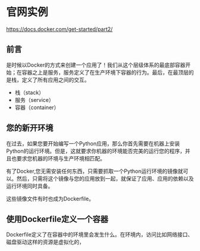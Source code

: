 # 官网实例
https://docs.docker.com/get-started/part2/

## 前言
是时候以Docker的方式来创建一个应用了！我们从这个层级体系的最底部容器开始；在容器之上是服务，服务定义了在生产环境下容器的行为。最后，在最顶层的是栈，定义了所有应用之间的交互。
* 栈（stack）
* 服务（service）
* 容器（container）

## 您的新开环境
在过去，如果您要开始编写一个Python应用，那么你首先需要在机器上安装Python的运行环境。但是，这就要求你机器的环境能否完美的运行您的程序，并且也要求您机器的环境与生产环境相匹配。

有了Docker,您无需安装任何东西，只需要抓取一个Python运行环境的镜像就可以。然后，只需将这个镜像与您的应用放到一起，就保证了应用、应用的依赖以及运行环境同时具备。

这些镜像文件有时也成为Dockerfile。

## 使用Dockerfile定义一个容器
Dockerfile定义了在容器中的环境里会发生什么。在环境内，访问比如网络接口、磁盘驱动这样的资源是虚拟化的，
